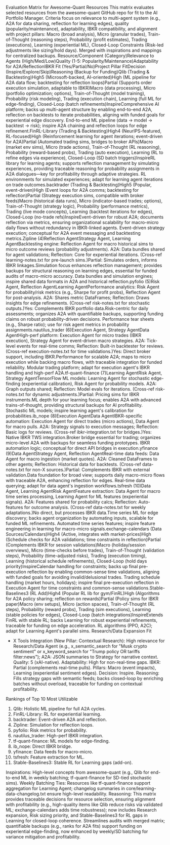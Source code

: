 Evaluation Matrix for Awesome-Quant Resources
This matrix evaluates selected resources from the awesome-quant GitHub repo for fit to the AI Portfolio Manager. Criteria focus on relevance to multi-agent system (e.g., A2A for data sharing, reflection for learning edges), quality (popularity/maintenance), adaptability, IBKR compatibility, and alignment with project pillars: Macro (broad analysis), Micro (granular trades), Train-of-Thought (reasoning steps), Probability (profit estimates), Trading (executions), Learning (experiential ML), Closed-Loop Constraints (Risk-led adjustments like sizing/hold days). Merged with inspirations and mappings for centralized backups. Resource/Component (Category)Relevance to Agents (High/Med/Low)Quality (1-5: Popularity/Maintenance)Adaptability for A2A/ReflectionIBKR Fit (Yes/Partial/No)Project Pillar FitDecision (Inspire/Explore/Skip)Reasoning (Backup for Funding)Qlib (Trading & Backtesting)High5 (Microsoft-backed, AI-oriented)High (ML pipeline for A2A data flow; backtesting for reflection loops)Partial (Supports order execution simulation, adaptable to IBKR)Macro (data processing), Micro (portfolio optimization; options), Train-of-Thought (model training), Probability (risk modeling), Trading (execution chain), Learning (full ML for edge-finding), Closed-Loop (batch refinements)InspireComprehensive AI platform; backs up multi-agent structure by enabling end-to-end A2A, reflection on backtests to iterate probabilities, aligning with funded goals for experiential edge discovery. End-to-end ML pipeline (data → model → backtest → risk); inspire A2A chaining and reflection loops for edge refinement.FinRL-Library (Trading & Backtesting)High4 (NeurIPS-featured, RL-focused)High (Reinforcement learning for agent iterations; event-driven for A2A)Partial (Automated trading sims, bridges to broker APIs)Macro (market env sims), Micro (trade actions), Train-of-Thought (RL reasoning), Probability (reward-based probs), Trading (auto execution), Learning (RL to refine edges via experience), Closed-Loop (SD batch triggers)InspireRL library for learning agents; supports reflection management by simulating experiences, providing traceable reasoning for probability assignments in A2A dialogues—key for profitability through adaptive strategies. RL environments for simulated experiences; adapt for learning agent iterations on trade outcomes.backtrader (Trading & Backtesting)High5 (Popular, event-driven)High (Event loops for A2A comms; backtesting for reflection)Partial (Strategy execution sims, compatible with broker feeds)Macro (historical data runs), Micro (indicator-based trades; options), Train-of-Thought (strategy logic), Probability (performance metrics), Trading (live mode concepts), Learning (backtest iterations for edges), Closed-Loop (no-trade refs)InspireEvent-driven for robust A2A; documents reflection via metrics, ensuring organizational scalability for macro-micro daily flows without redundancy in IBKR-linked agents. Event-driven strategy execution; conceptual for A2A event messaging and backtesting metrics.Zipline (4)Reflection AgentStrategy Agent, Learning AgentBacktesting engine: Reflection Agent for macro historical sims to micro outcome reviews (probability adjustments). A2A: Data bundles shared for agent validations; Reflection: Core for experiential iterations. (Cross-ref learning-notes.txt for pre-launch sims.)Partial: Simulates orders, informs IBKR linkages.Simulation focus enhances reflection management; provides backups for structural reasoning on learning edges, essential for funded audits of macro-micro accuracy. Data bundles and simulation engines; inspire shared data formats in A2A and historical reflection.pyfolio (5)Risk Agent, Reflection AgentLearning AgentPerformance analytics: Risk Agent for probability/risk metrics (e.g., Sharpe for profit probs), Reflection Agent for post-analysis. A2A: Shares metric DataFrames; Reflection: Draws insights for edge refinements. (Cross-ref risk-notes.txt for stochastic outputs.)Yes: Complements IBKR portfolio data.Risk-centric for daily assessments; organizes A2A with quantifiable backups, supporting funding claims on robust probability-driven decisions. Performance tear sheets (e.g., Sharpe ratio); use for risk agent metrics in probability assignments.nautilus_trader (6)Execution Agent, Strategy AgentData AgentHigh-perf platform: Execution Agent for micro trades (IBKR execution), Strategy Agent for event-driven macro strategies. A2A: Tick-level events for real-time comms; Reflection: Built-in backtester for reviews. (Cross-ref execution-notes.txt for time validations.)Yes: Direct broker support, including IBKR.Performance for scalable A2A; maps to micro execution while backing macro flows, with traceable integration for funded reliability. Modular trading platform; adapt for execution agent's IBKR handling and high-perf A2A.tf-quant-finance (7)Learning AgentRisk Agent, Strategy AgentTensorFlow ML models: Learning Agent for stochastic edge-finding (experiential calibration), Risk Agent for probability models. A2A: Graph outputs shared; Reflection: Model evals for iterations. (Cross-ref risk-notes.txt for dynamic adjustments.)Partial: Pricing sims for IBKR instruments.ML depth for your learning focus; enables A2A with advanced trains-of-thought, providing structural backups for AI profitability. Stochastic ML models; inspire learning agent's calibration for probabilities.ib_nope (8)Execution AgentData AgentIBKR-specific automation: Execution Agent for direct trades (micro actions), Data Agent for macro pulls. A2A: Strategy signals to execution messages; Reflection: Basic logs for reviews. (Cross-ref ibkr-integration.txt for bridges.)Yes: Native IBKR TWS integration.Broker bridge essential for trading; organizes micro-level A2A with backups for seamless funding prototypes. IBKR automation logic; conceptual for direct API bridges in execution.yfinance (9)Data AgentStrategy Agent, Reflection AgentReal-time data feeds: Data Agent for macro ingestion (market quotes). A2A: Cleaned DataFrames to other agents; Reflection: Historical data for backtests. (Cross-ref data-notes.txt for non-X sources.)Partial: Complements IBKR with external validation.Data foundation for broad view; supports daily macro-micro flows with traceable A2A, enhancing reflection for edges. Real-time data querying; adapt for data agent's ingestion workflows.tsfresh (10)Data Agent, Learning AgentRisk AgentFeature extraction: Data Agent for macro time series processing, Learning Agent for ML features (experiential signals). A2A: Features shared for probability calcs; Reflection: Auto-features for outcome analysis. (Cross-ref data-notes.txt for weekly adaptations.)No direct, but processes IBKR data.Time series ML for edge discovery; backs agent organization by automating inputs, scalable for funded ML refinements. Automated time series features; inspire feature engineering in learning for macro-micro signals.exchange-calendars (Data Sources/Calendars)High4 (Active, integrates with market-prices)High (Schedule checks for A2A validations; time constraints in reflection)Partial (Complements IBKR for session validations)Macro (holiday/session overviews), Micro (time-checks before trades), Train-of-Thought (validation steps), Probability (time-adjusted risks), Trading (execution timing), Learning (historical schedule refinements), Closed-Loop (hold days priority)InspireCalendar handling for constraints; backs up final pre-execution reflection by enabling common-sense time validations, aligning with funded goals for avoiding invalid/delusional trades. Trading schedule handling (market hours, holidays); inspire final pre-execution reflection in Execution Agent for time constraints and common-sense validations.Stable-Baselines3 (RL Add)High4 (Popular RL lib for gym/FinRL)High (Algorithms for A2A policy sharing; reflection on rewards)Partial (Policy sims for IBKR paper)Macro (env setups), Micro (action spaces), Train-of-Thought (RL steps), Probability (reward probs), Trading (sim executions), Learning (stable policies for edges), Closed-Loop (batch integrations)InspireExtends FinRL with stable RL; backs Learning for robust experiential refinements, traceable for funding on edge acceleration. RL algorithms (PPO, A2C); adapt for Learning Agent's parallel sims. Research/Data Expansion Fit

* X Tools Integration (New Pillar: Contextual Research): High relevance for Research/Data Agent (e.g., x_semantic_search for "Musk crypto sentiment" or x_keyword_search for "Trump policy OR tariffs filter:news"); A2A: JSON summaries to Strategy for narrative context. Quality: 5 (xAI-native). Adaptability: High for non-real-time gaps. IBKR: Partial (complements real-time pulls). Pillars: Macro (event impacts), Learning (experiential sentiment edges). Decision: Inspire. Reasoning: Fills strategy gaps with semantic feeds; backs closed-loop by enriching batches without overload, traceable for funding on contextual profitability.

Rankings of Top 10 Most Utilizable
1. Qlib: Holistic ML pipeline for full A2A cycles.
2. FinRL-Library: RL for experiential learning.
3. backtrader: Event-driven A2A and reflection.
4. Zipline: Simulation for reflection loops.
5. pyfolio: Risk metrics for probability.
6. nautilus_trader: High-perf IBKR integration.
7. tf-quant-finance: ML models for edge-finding.
8. ib_nope: Direct IBKR bridge.
9. yfinance: Data feeds for macro-micro.
10. tsfresh: Feature extraction for ML.
11. Stable-Baselines3: Stable RL for Learning gaps (add-on).

Inspirations: High-level concepts from awesome-quant (e.g., Qlib for end-to-end ML in weekly batching; tf-quant-finance for SD-tied stochastic sims). Weekly Batching Ties: Resources like tf-quant-finance support aggregation for Learning Agent; changelog summaries in core/learning-data-changelog.txt ensure high-level readability. Reasoning: This matrix provides traceable decisions for resource selection, ensuring alignment with profitability (e.g., high-quality items like Qlib reduce risks via validated ML; exchange-calendars adds time robustness); now includes Research expansion, Risk sizing priority, and Stable-Baselines3 for RL gaps in Learning for closed-loop coherence. Streamlines audits with merged matrix; quantifiable backups (e.g., ranks for A2A fits) support funding on experiential edge-finding, now enhanced by weekly/SD batching for variance mitigation and profitability.